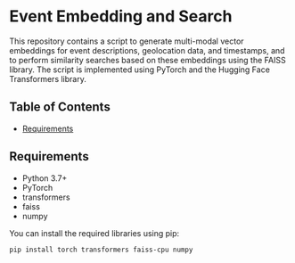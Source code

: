 # Event Embedding and Search

This repository contains a script to generate multi-modal vector embeddings for event descriptions, geolocation data, and timestamps, and to perform similarity searches based on these embeddings using the FAISS library. The script is implemented using PyTorch and the Hugging Face Transformers library.

## Table of Contents

- [Requirements](#requirements)

## Requirements

- Python 3.7+
- PyTorch
- transformers
- faiss
- numpy

You can install the required libraries using pip:

```bash
pip install torch transformers faiss-cpu numpy
```
